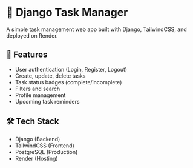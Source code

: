# 📝 Django Task Manager

A simple task management web app built with Django, TailwindCSS, and deployed on Render.

## 🚀 Features
- User authentication (Login, Register, Logout)
- Create, update, delete tasks
- Task status badges (complete/incomplete)
- Filters and search
- Profile management
- Upcoming task reminders

## 🛠️ Tech Stack
- Django (Backend)
- TailwindCSS (Frontend)
- PostgreSQL (Production)
- Render (Hosting)